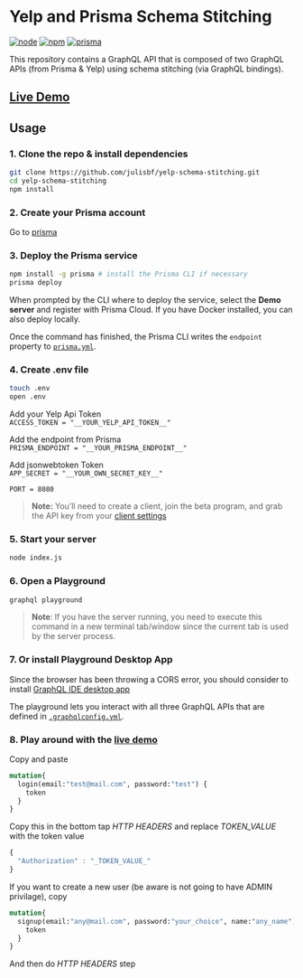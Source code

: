 # Yelp and Prisma Schema Stitching

[![node](https://img.shields.io/badge/node-v9.10.0-blue.svg)](https://nodejs.org/en/)
[![npm](https://img.shields.io/badge/npm-v6.3.0-green.svg)](https://www.npmjs.com/)
[![prisma](https://img.shields.io/badge/prisma-v1.13.7-red.svg)](https://www.prisma.io/)

This repository contains a GraphQL API that is composed of two GraphQL APIs (from Prisma & Yelp) using schema stitching (via GraphQL bindings).

## [Live Demo](https://resto-app-server.herokuapp.com/)

## Usage

### 1. Clone the repo & install dependencies

```bash
git clone https://github.com/julisbf/yelp-schema-stitching.git
cd yelp-schema-stitching
npm install
```

### 2. Create your Prisma account

Go to [prisma](http://prisma.io/)

### 3. Deploy the Prisma service

```bash
npm install -g prisma # install the Prisma CLI if necessary
prisma deploy
```

When prompted by the CLI where to deploy the service, select the **Demo server** and register with Prisma Cloud. If you have Docker installed, you can also deploy locally.

Once the command has finished, the Prisma CLI writes the `endpoint` property to [`prisma.yml`](./prisma/prisma.yml).

### 4. Create .env file

```bash
touch .env
open .env
```

Add your Yelp Api Token \
`ACCESS_TOKEN = "__YOUR_YELP_API_TOKEN__"`

Add the endpoint from Prisma \
`PRISMA_ENDPOINT = "__YOUR_PRISMA_ENDPOINT__"`

Add jsonwebtoken Token \
`APP_SECRET = "__YOUR_OWN_SECRET_KEY__"`

`PORT = 8080`

> **Note:** You’ll need to create a client, join the beta program, and grab the API key from your [client settings](https://www.yelp.com/developers/v3/manage_app)

### 5. Start your server

```bash
node index.js
```

### 6. Open a Playground

```bash
graphql playground
```

> **Note**: If you have the server running, you need to execute this command in a new terminal tab/window since the current tab is used by the server process.

### 7. Or install Playground Desktop App

Since the browser has been throwing a CORS error, you should consider to install [GraphQL IDE desktop app](https://github.com/prismagraphql/graphql-playground/releases)

The playground lets you interact with all three GraphQL APIs that are defined in [`.graphqlconfig.yml`](./.graphqlconfig.yml).

### 8. Play around with the [live demo](https://resto-app-server.herokuapp.com/)

Copy and paste

```graphql
mutation{
  login(email:"test@mail.com", password:"test") {
    token
  }
}
```

Copy this in the bottom tap *HTTP HEADERS* and replace *_TOKEN_VALUE_* with the token value

```javascript
{
  "Authorization" : "_TOKEN_VALUE_"
}
```

If you want to create a new user (be aware is not going to have ADMIN privilage), copy

```graphql
mutation{
  signup(email:"any@mail.com", password:"your_choice", name:"any_name") {
    token
  }
}
```

And then do *HTTP HEADERS* step